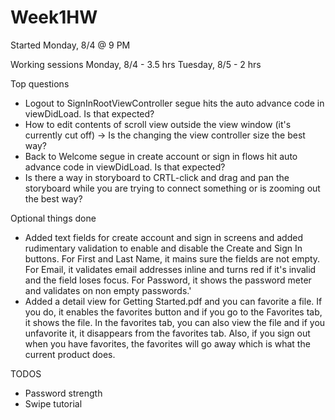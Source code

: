 Week1HW
=======

Started Monday, 8/4 @ 9 PM

Working sessions
Monday, 8/4 - 3.5 hrs
Tuesday, 8/5 - 2 hrs

Top questions
- Logout to SignInRootViewController segue hits the auto advance code in viewDidLoad. Is that expected?
- How to edit contents of scroll view outside the view window (it's currently cut off) -> Is the changing the view controller size the best way?
- Back to Welcome segue in create account or sign in flows hit auto advance code in viewDidLoad. Is that expected?
- Is there a way in storyboard to CRTL-click and drag and pan the storyboard while you are trying to connect something or is zooming out the best way?

Optional things done
- Added text fields for create account and sign in screens and added rudimentary validation to enable and disable the Create and Sign In buttons. For First and Last Name, it mains sure the fields are not empty. For Email, it validates email addresses inline and turns red if it's invalid and the field loses focus. For Password, it shows the password meter and validates on non empty passwords.'
- Added a detail view for Getting Started.pdf and you can favorite a file. If you do, it enables the favorites button and if you go to the Favorites tab, it shows the file. In the favorites tab, you can also view the file and if you unfavorite it, it disappears from the favorites tab. Also, if you sign out when you have favorites, the favorites will go away which is what the current product does.

TODOS
- Password strength
- Swipe tutorial
